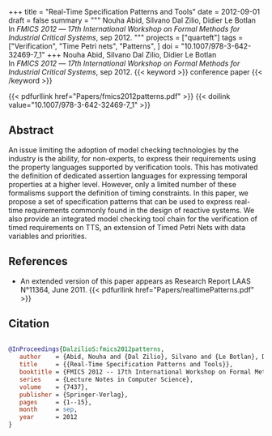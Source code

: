 +++
title = "Real-Time Specification Patterns and Tools"
date = 2012-09-01
draft = false
summary = """
Nouha Abid, Silvano Dal Zilio, Didier Le Botlan <br />
In _FMICS 2012_ — _17th International Workshop on Formal Methods for Industrial Critical Systems_, sep 2012.
"""
projects = ["quarteft"]
tags = ["Verification", "Time Petri nets", "Patterns", ]
doi = "10.1007/978-3-642-32469-7_1"
+++
Nouha Abid, Silvano Dal Zilio, Didier Le Botlan <br />
In _FMICS 2012_ — _17th International Workshop on Formal Methods for Industrial Critical Systems_, sep 2012.
{{< keyword >}} conference paper {{< /keyword >}}


{{< pdfurllink href="Papers/fmics2012patterns.pdf" >}}
{{< doilink value="10.1007/978-3-642-32469-7_1" >}}

## Abstract
An issue limiting the adoption of model checking technologies by the industry is the
        ability, for non-experts, to express their requirements using the property languages
        supported by verification tools. This has motivated the definition of dedicated assertion
        languages for expressing temporal properties at a higher level. However, only a limited
        number of these formalisms support the definition of timing constraints. In this paper, we
        propose a set of specification patterns that can be used to express real-time requirements
        commonly found in the design of reactive systems. We also provide an integrated model
        checking tool chain for the verification of timed requirements on TTS, an extension of Timed
        Petri Nets with data variables and priorities.


## References
 * An extended version of this paper appears
      as Research Report LAAS N°11364, June 2011.
{{< pdfurllink href="Papers/realtimePatterns.pdf" >}}




## Citation

```bibtex

@InProceedings{DalzilioS:fmics2012patterns,
   author    = {Abid, Nouha and {Dal Zilio}, Silvano and {Le Botlan}, Didier},
   title     = {{Real-Time Specification Patterns and Tools}},
   booktitle = {FMICS 2012 -- 17th International Workshop on Formal Methods for Industrial Critical Systems},
   series    = {Lecture Notes in Computer Science},
   volume    = {7437},
   publisher = {Springer-Verlag},
   pages     = {1--15},
   month     = sep, 
   year      = 2012
}

````

